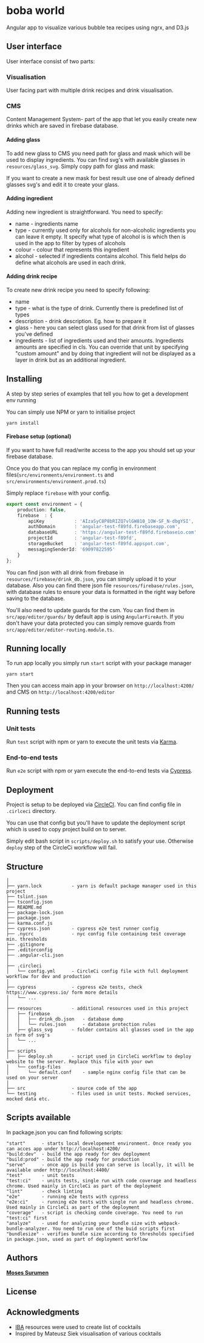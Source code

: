 # boba world

Angular app to visualize various bubble tea recipes using ngrx, and D3.js 


## User interface
User interface consist of two parts:

### Visualisation
User facing part with multiple drink recipes and drink visualisation.


### CMS
Content Management System- part of the app that let you easily create new drinks which are saved in firebase database.


#### Adding glass
To add new glass to CMS you need path for glass and mask which will be used to display ingredients.
You can find svg's with available glasses in `resources/glass_svg`. Simply copy path for glass and mask:

If you want to create a new mask for best result use one of already defined glasses svg's and edit it to create your glass.

#### Adding ingredient
Adding new ingredient is straightforward. You need to specify:
* name - ingredients name
* type - currently used only for alcohols for non-alcoholic ingredients you can leave it empty. It specify what type of alcohol is is which then is used in the app to filter by types of alcohols
* colour - colour that represents this ingredient
* alcohol - selected if ingredients contains alcohol. This field helps do define what alcohols are used in each drink.


#### Adding drink recipe
To create new drink recipe you need to specify following:
* name
* type - what is the type of drink. Currently there is predefined list of types
* description - drink description. Eg. how to prepare it
* glass - here you can select glass used for that drink from list of glasses you've defined
* ingredients - list of ingredients used and their amounts. Ingredients amounts are specified in cls. You can override that unit by specifying "custom amount" and by doing that ingredient will not be displayed as a layer in drink but as an additional ingredient.


## Installing

A step by step series of examples that tell you how to get a development env running

You can simply use NPM or yarn to initialise project
```
yarn install
```

#### Firebase setup (optional)
If you want to have full read/write access to the app you should set up your firebase database.

Once you do that you can replace my config in environment files(`src/environments/environment.ts` and `src/environments/environment.prod.ts`)

Simply replace `firebase` with your config.
```typescript
export const environment = {
	production: false,
	firebase  : {
		apiKey           : 'AIzaSyC8P8bRIZQ7vlGW810_1OW-SF_N-dbgYSI',
		authDomain       : 'angular-test-f89fd.firebaseapp.com',
		databaseURL      : 'https://angular-test-f89fd.firebaseio.com',
		projectId        : 'angular-test-f89fd',
		storageBucket    : 'angular-test-f89fd.appspot.com',
		messagingSenderId: '69097822595'
	}
};
```
You can find json with all drink from firebase in `resources/firebase/drink_db.json`, you can simply upload it to your database.
Also you can find there json file `resources/firebase/rules.json`, with database rules to ensure your data is formatted in the right way before saving to the database.

You'll also need to update guards for the csm. You can find them in `src/app/editor/guards/` by default app is using `AngularFireAuth`.
If you don't have your data protected you can simply remove guards from `src/app/editor/editor-routing.module.ts`.

## Running locally
To run app locally you simply run `start` script with your package manager
```
yarn start
```

Then you can access main app in your browser on `http://localhost:4200/` and CMS on `http://localhost:4200/editor`

## Running tests

### Unit tests

Run `test` script with npm or yarn to execute the unit tests via [Karma](https://karma-runner.github.io).

### End-to-end tests

Run `e2e` script with npm or yarn  execute the end-to-end tests via [Cypress](https://www.cypress.io/).

## Deployment

Project is setup to be deployed via [CircleCI](https://circleci.com/). You can find config file in `.cirlceci` directory.

You can use that config but you'll have to update the deployment script which is used to copy project build on to server.

Simply edit bash script in `scripts/deploy.sh` to satisfy your use. Otherwise `deploy` step of the CircleCi workflow will fail.

## Structure
```
│
├── yarn.lock           - yarn is default package manager used in this project
├── tslint.json
├── tsconfig.json
├── README.md
├── package-lock.json
├── package.json
├── karma.conf.js
├── cypress.json        - cypress e2e test runner config
├── .nycrc              - nyc config file containing test coverage min. thresholds
├── .gitignore
├── .editorconfig
├── .angular-cli.json
│
├── .circleci
│   └── config.yml      - CircleCi config file with full deployment workflow for dev and production
│
├── cypress             - cypress e2e tests, check https://www.cypress.io/ form more details
│   └── ...
│
├── resources           - additional resources used in this project
│   ├── firebase
│   │   ├── drink_db.json   - database dump
│   │   └── rules.json      - database protection rules
│   ├── glass_svg       - folder contains all glasses used in the app in form of svg's
│   └── ...
│
├── scripts
│   ├── deploy.sh       - script used in CircleCi workflow to deploy website to the server. Replace this file with your own
│   └── config-files
│       └── default.conf    - sample nginx config file that can be used on your server
│
├── src                 - source code of the app
└── testing             - files used in unit tests. Mocked services, mocked data etc.
```

## Scripts available
In package.json you can find following scripts:
```
"start"      - starts local developement environment. Once ready you can acces app under http://localhost:4200/
"build:dev"  - build the app ready for dev deployment 
"build:prod" - build the app ready for production
"serve"      - once app is build you can serve is locally, it will be available under http://localhost:4400/
"test"       - unit tests
"test:ci"    - units tests, single run with code coverage and headless chrome. Used mainly in CircleCi as part of the deployment
"lint"       - check linting
"e2e"        - running e2e tests with cypress
"e2e:ci"     - running e2e tests with single run and headless chrome. Used mainly in CircleCi as part of the deployment
"coverage"   - script is checking conde coverage. You need to run "test:ci" first
"analyze"    - used for analyzing your bundle size with webpack-bundle-analyzer. You need to run one of the buid scripts first
"bundlesize" - verifies bundle size according to thresholds specified in package.json, used as part of deployment workflow
```

## Authors

**[Moses Surumen](http://surumen.com)**

## License

## Acknowledgments

* [IBA](http://iba-world.com/) resources were used to create list of cocktails
* Inspired by Mateusz Siek visualisation of various cocktails
